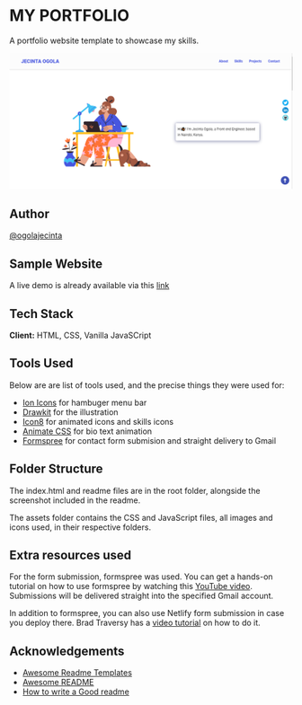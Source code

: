# MY PORTFOLIO

A portfolio website template to showcase my skills.

![jecinta-ogola](jecinta-ogola-shot.png)

## Author

[@ogolajecinta](https://www.twitter.com/ogolajecinta)

## Sample Website

A live demo is already available via this [link](https://ogolajecinta.github.io/my-portfolio)

## Tech Stack

**Client:** HTML, CSS, Vanilla JavaSCript

## Tools Used

Below are are list of tools used, and the precise things they were used for:

- [Ion Icons](https://ionic.io/ionicons) for hambuger menu bar
- [Drawkit](https://www.drawkit.io/) for the illustration
- [Icon8](https://icons8.com/) for animated icons and skills icons
- [Animate CSS](https://animate.style/) for bio text animation
- [Formspree](https://formspree.io/) for contact form submision and straight delivery to Gmail

## Folder Structure

The index.html and readme files are in the root folder, alongside the screenshot included in the readme.

The assets folder contains the CSS and JavaScript files, all images and icons used, in their respective folders.

## Extra resources used

For the form submission, formspree was used. You can get a hands-on tutorial on how to use formspree by watching this [YouTube video](https://formspree.io/). Submissions will be delivered straight into the specified Gmail account.

In addition to formspree, you can also use Netlify form submission in case you deploy there. Brad Traversy has a [video tutorial](https://www.youtube.com/watch?v=6ElQ689HRcY) on how to do it.

## Acknowledgements

- [Awesome Readme Templates](https://awesomeopensource.com/project/elangosundar/awesome-README-templates)
- [Awesome README](https://github.com/matiassingers/awesome-readme)
- [How to write a Good readme](https://bulldogjob.com/news/449-how-to-write-a-good-readme-for-your-github-project)
